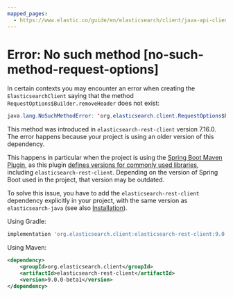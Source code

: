```yaml
---
mapped_pages:
  - https://www.elastic.co/guide/en/elasticsearch/client/java-api-client/current/no-such-method-request-options.html
---
```


# Error: No such method [no-such-method-request-options]

In certain contexts you may encounter an error when creating the `ElasticsearchClient` saying that the method `RequestOptions$Builder.removeHeader` does not exist:

```java
java.lang.NoSuchMethodError: 'org.elasticsearch.client.RequestOptions$Builder org.elasticsearch.client.RequestOptions$Builder.removeHeader(java.lang.String)'
```

This method was introduced in `elasticsearch-rest-client` version 7.16.0. The error happens because your project is using an older version of this dependency.

This happens in particular when the project is using the [Spring Boot Maven Plugin](https://docs.spring.io/spring-boot/docs/current/maven-plugin/reference/htmlsingle/), as this plugin [defines versions for commonly used libraries](https://github.com/spring-projects/spring-boot/blob/main/spring-boot-project/spring-boot-dependencies/build.gradle), including `elasticsearch-rest-client`. Depending on the version of Spring Boot used in the project, that version may be outdated.

To solve this issue, you have to add the `elasticsearch-rest-client` dependency explicitly in your project, with the same version as `elasticsearch-java` (see also [Installation](asciidocalypse://docs/elasticsearch-java/docs/reference/installation.md)).

Using Gradle:

```groovy
implementation 'org.elasticsearch.client:elasticsearch-rest-client:9.0.0-beta1'
```

Using Maven:

```xml
<dependency>
    <groupId>org.elasticsearch.client</groupId>
    <artifactId>elasticsearch-rest-client</artifactId>
    <version>9.0.0-beta1</version>
</dependency>
```

